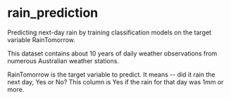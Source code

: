 # rain_prediction
Predicting next-day rain by training classification models on the target variable RainTomorrow.


This dataset contains about 10 years of daily weather observations from numerous Australian weather stations.

RainTomorrow is the target variable to predict. It means -- did it rain the next day, Yes or No?
This column is Yes if the rain for that day was 1mm or more.
